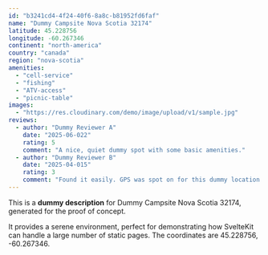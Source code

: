 ```yaml
---
id: "b3241cd4-4f24-40f6-8a8c-b81952fd6faf"
name: "Dummy Campsite Nova Scotia 32174"
latitude: 45.228756
longitude: -60.267346
continent: "north-america"
country: "canada"
region: "nova-scotia"
amenities:
  - "cell-service"
  - "fishing"
  - "ATV-access"
  - "picnic-table"
images:
  - "https://res.cloudinary.com/demo/image/upload/v1/sample.jpg"
reviews:
  - author: "Dummy Reviewer A"
    date: "2025-06-022"
    rating: 5
    comment: "A nice, quiet dummy spot with some basic amenities."
  - author: "Dummy Reviewer B"
    date: "2025-04-015"
    rating: 3
    comment: "Found it easily. GPS was spot on for this dummy location."
---
```


This is a **dummy description** for Dummy Campsite Nova Scotia 32174, generated for the proof of concept.

It provides a serene environment, perfect for demonstrating how SvelteKit can handle a large number of static pages. The coordinates are 45.228756, -60.267346.
